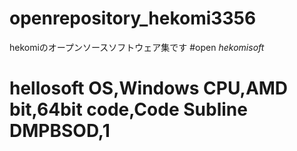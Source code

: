 # openrepository_hekomi3356
hekomiのオープンソースソフトウェア集です
#open *hekomisoft*
# hellosoft OS,Windows CPU,AMD bit,64bit code,Code Subline DMPBSOD,1

